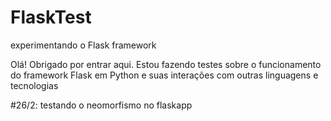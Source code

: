 # FlaskTest
experimentando o Flask framework

Olá! Obrigado por entrar aqui.
Estou fazendo testes sobre o funcionamento do framework Flask em Python e suas interações com outras linguagens e tecnologias

#26/2:
testando o neomorfismo no flaskapp
